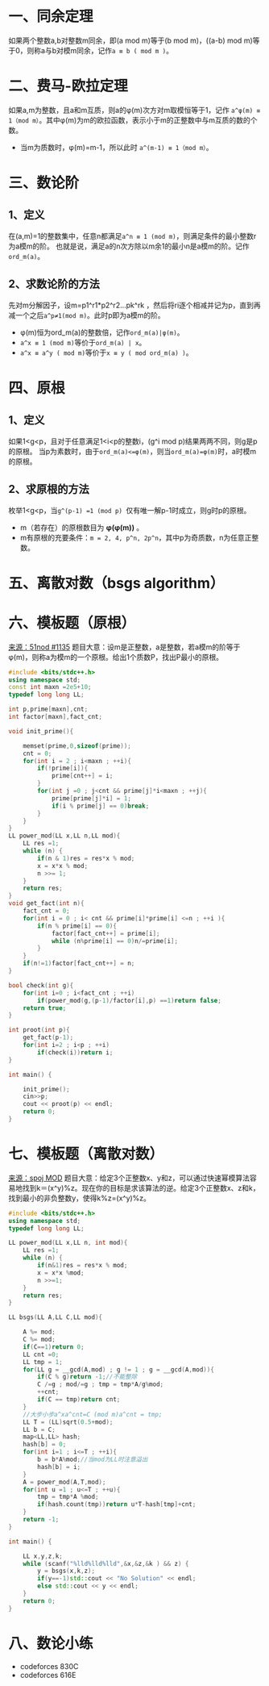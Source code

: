 #  一、同余定理
如果两个整数a,b对整数m同余，即(a mod m)等于(b mod m)，((a-b) mod m)等于0，则称a与b对模m同余，记作`a ≡ b ( mod m )`。
# 二、费马-欧拉定理
如果a,m为整数，且a和m互质，则a的φ(m)次方对m取模恒等于1，记作 `a^φ(m) ≡ 1（mod m）`。其中φ(m)为m的欧拉函数，表示小于m的正整数中与m互质的数的个数。
* 当m为质数时，φ(m)=m-1，所以此时 `a^(m-1) ≡ 1（mod m）`。
# 三、数论阶
## 1、定义
在(a,m)=1的整数集中，任意n都满足`a^n ≡ 1 (mod m)`，则满足条件的最小整数r为a模m的阶。
也就是说，满足a的n次方除以m余1的最小n是a模m的阶。记作`ord_m(a)`。
## 2、求数论阶的方法
 先对m分解因子，设m=p1^r1*p2^r2…pk^rk ，然后将ri逐个相减并记为p，直到再减一个之后`a^p≠1(mod m)`。此时p即为a模m的阶。

* φ(m)恒为ord_m(a)的整数倍，记作`ord_m(a)|φ(m)`。
* `a^x ≡ 1 (mod m)`等价于`ord_m(a) | x`。
* `a^x ≡ a^y ( mod m)`等价于`x ≡ y ( mod ord_m(a) )`。 
# 四、原根
## 1、定义
如果1<g<p，且对于任意满足1<i<p的整数i，(g^i mod p)结果两两不同，则g是p的原根。
当p为素数时，由于`ord_m(a)<=φ(m)`，则当`ord_m(a)=φ(m)`时，a时模m的原根。
## 2、求原根的方法
枚举1<g<p，当`g^(p-1) =1 (mod p) `仅有唯一解p-1时成立，则g时p的原根。
* m（若存在）的原根数目为 **φ(φ(m))** 。
* m有原根的充要条件：`m = 2, 4, p^n, 2p^n`，其中p为奇质数，n为任意正整数。
# 五、离散对数（bsgs algorithm）



# 六、模板题（原根）
<a href="https://www.51nod.com/onlineJudge/questionCode.html#!problemId=1135">来源：51nod #1135</a>
题目大意：设m是正整数，a是整数，若a模m的阶等于φ(m)，则称a为模m的一个原根。给出1个质数P，找出P最小的原根。
```c++
#include <bits/stdc++.h>
using namespace std;
const int maxn =2e5+10;
typedef long long LL;

int p,prime[maxn],cnt;
int factor[maxn],fact_cnt;

void init_prime(){

    memset(prime,0,sizeof(prime));
    cnt = 0;
    for(int i = 2 ; i<maxn ; ++i){
        if(!prime[i]){
            prime[cnt++] = i;
        }
        for(int j =0 ; j<cnt && prime[j]*i<maxn ; ++j){
            prime[prime[j]*i] = 1;
            if(i % prime[j] == 0)break;
        }
    }
}
LL power_mod(LL x,LL n,LL mod){
    LL res =1;
    while (n) {
        if(n & 1)res = res*x % mod;
        x = x*x % mod;
        n >>= 1;
    }
    return res;
}
void get_fact(int n){
    fact_cnt = 0;
    for(int i = 0 ; i< cnt && prime[i]*prime[i] <=n ; ++i ){
        if(n % prime[i] == 0){
            factor[fact_cnt++] = prime[i];
            while (n%prime[i] == 0)n/=prime[i];
        }
    }
    if(n!=1)factor[fact_cnt++] = n;
}

bool check(int g){
    for(int i=0 ; i<fact_cnt ; ++i)
        if(power_mod(g,(p-1)/factor[i],p) ==1)return false;
    return true;
}

int proot(int p){
    get_fact(p-1);
    for(int i=2 ; i<p ; ++i)
        if(check(i))return i;
}

int main() {

    init_prime();
    cin>>p;
    cout << proot(p) << endl;
    return 0;
}
```
# 七、模板题（离散对数）
<a href="http://www.spoj.com/problems/MOD/en/">来源：spoj MOD</a>
题目大意：给定3个正整数x、y和z，可以通过快速幂模算法容易地找到k＝(x^y)%z。现在你的目标是求该算法的逆。给定3个正整数x、z和k，找到最小的非负整数y，使得k%z=(x^y)%z。
```c++
#include <bits/stdc++.h>
using namespace std;
typedef long long LL;

LL power_mod(LL x,LL n, int mod){
    LL res =1;
    while (n) {
        if(n&1)res = res*x % mod;
        x = x*x %mod;
        n >>=1;
    }
    return res;
}

LL bsgs(LL A,LL C,LL mod){

    A %= mod;
    C %= mod;
    if(C==1)return 0;
    LL cnt =0;
    LL tmp = 1;
    for(LL g = __gcd(A,mod) ; g != 1 ; g = __gcd(A,mod)){
        if(C % g)return -1;//不能整除
        C /=g ; mod/=g ; tmp = tmp*A/g%mod;
        ++cnt;
        if(C == tmp)return cnt;
    }
    //大步小步a^xa^cnt=C (mod m)a^cnt = tmp;
    LL T = (LL)sqrt(0.5+mod);
    LL b = C;
    map<LL,LL> hash;
    hash[b] = 0;
    for(int i=1 ; i<=T ; ++i){
        b = b*A%mod;//当mod为LL时注意溢出
        hash[b] = i;
    }
    A = power_mod(A,T,mod);
    for(int u =1 ; u<=T ; ++u){
        tmp = tmp*A %mod;
        if(hash.count(tmp))return u*T-hash[tmp]+cnt;
    }
    return -1;
}

int main() {

    LL x,y,z,k;
    while (scanf("%lld%lld%lld",&x,&z,&k ) && z) {
        y = bsgs(x,k,z);
        if(y==-1)std::cout << "No Solution" << endl;
        else std::cout << y << endl;
    }
    return 0;
}
```

# 八、数论小练
* codeforces  830C
* codeforces  616E
